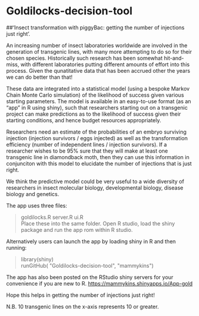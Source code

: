 # Goldilocks-decision-tool
##‘Insect transformation with piggyBac: getting the number of injections just right’. 

An increasing number of insect laboratories worldwide are involved in the generation of transgenic lines, with many more attempting to do so for their chosen species. Historically such research has been somewhat hit-and-miss, with different laboratories putting different amounts of effort into this process. Given the qunatitative data that has been accrued other the years we can do better than that!

These data are integrated into a statistical model (using a bespoke Markov Chain Monte Carlo simulation) of the likelihood of success given various starting parameters. The model is available in an easy-to-use format (as an “app” in R using shiny), such that researchers starting out on a transgenic project can make predictions as to the likelihood of success given their starting conditions, and hence budget resources appropriately.

Researchers need an estimate of the probabilities of an embryo surviving injection (injection survivors / eggs injected) as well as the transformation efficiency (number of independent lines / injection survivors). If a researcher wishes to be 95% sure that they will make at least one transgenic line in diamondback moth, then they can use this information in conjunciton with this model to elucidate the number of injections that is just right.

We think the predictive model could be very useful to a wide diversity of researchers in insect molecular biology, developmental biology, disease biology and genetics.

The app uses three files:  
>goldilocks.R 
>server.R
>ui.R  
Place these into the same folder. Open R studio, load the shiny package and run the app rom within R studio.

Alternatively users can launch the app by loading shiny in R and then running:

>library(shiny)  
>runGitHub( "Goldilocks-decision-tool", "mammykins")

The app has also been posted on the RStudio shiny servers for your convenience if you are new to R.   https://mammykins.shinyapps.io/App-gold

Hope this helps in getting the number of injections just right!

N.B. 10 transgenic lines on the x-axis represents 10 or greater.
